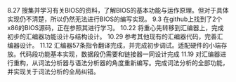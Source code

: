 8.27 搜集并学习有关BIOS的资料，了解BIOS的基本功能与运作原理。但对于具体实现仍不清楚，所以仍然无法进行BIOS的编写实现。
9.3 在github上找到了2个x86的BIOS源码，正在参照其进行学习。
10.22 将重心先转移到汇编器上，完成初步的汇编器功能设计与结构设计。
10.29 参考其他现有的汇编器代码，完善汇编器设计。
11.12 汇编器57条指令翻译完成，并完成初步调试。适配硬件的小端存放。代码段功能基本实现，数据段仍需要和链接器一同设计完成
11.19 对汇编器进行重构，从词法分析器与语法分析器的角度重新编写。完成词法分析的全部功能，并实现关于词法分析的全局纠错。
